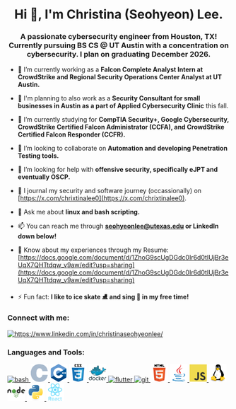 <h1 align="center">Hi 👋, I'm Christina (Seohyeon) Lee.</h1>
<h3 align="center">A passionate cybersecurity engineer from Houston, TX! Currently pursuing BS CS @ UT Austin with a concentration on cybersecurity. I plan on graduating December 2026.</h3>

- 🔭 I’m currently working as a **Falcon Complete Analyst Intern at CrowdStrike and Regional Security Operations Center Analyst at UT Austin.**

- 🔮 I'm planning to also work as a **Security Consultant for small businesses in Austin as a part of Applied Cybersecurity Clinic** this fall.

- 🌱 I’m currently studying for **CompTIA Security+, Google Cybersecurity, CrowdStrike Certified Falcon Administrator (CCFA), and CrowdStrike Certified Falcon Responder (CCFR).**

- 👯 I’m looking to collaborate on **Automation and developing Penetration Testing tools.**

- 🤝 I’m looking for help with **offensive security, specifically eJPT and eventually OSCP.**

- 📝 I journal my security and software journey (occassionally) on [https://x.com/chrixtinalee0](https://x.com/chrixtinalee0).

- 💬 Ask me about **linux and bash scripting.**

- 📫 You can reach me through **seohyeonlee@utexas.edu or Linkedln down below!**

- 📄 Know about my experiences through my Resume: [https://docs.google.com/document/d/1ZhoG9scUgDGdc0Ir6d0tIUjBr3eUqX7QHTtdqw_v9aw/edit?usp=sharing](https://docs.google.com/document/d/1ZhoG9scUgDGdc0Ir6d0tIUjBr3eUqX7QHTtdqw_v9aw/edit?usp=sharing)

- ⚡ Fun fact: **I like to ice skate ⛸️ and sing 🎤 in my free time!**

<h3 align="left">Connect with me:</h3>
<p align="left">
<a href="https://linkedin.com/in/https://www.linkedin.com/in/christinaseohyeonlee/" target="blank"><img align="center" src="https://raw.githubusercontent.com/rahuldkjain/github-profile-readme-generator/master/src/images/icons/Social/linked-in-alt.svg" alt="https://www.linkedin.com/in/christinaseohyeonlee/" height="30" width="40" /></a>
</p>

<h3 align="left">Languages and Tools:</h3>
<p align="left"> <a href="https://www.gnu.org/software/bash/" target="_blank" rel="noreferrer"> <img src="https://www.vectorlogo.zone/logos/gnu_bash/gnu_bash-icon.svg" alt="bash" width="40" height="40"/> </a> <a href="https://www.cprogramming.com/" target="_blank" rel="noreferrer"> <img src="https://raw.githubusercontent.com/devicons/devicon/master/icons/c/c-original.svg" alt="c" width="40" height="40"/> </a> <a href="https://www.w3schools.com/cpp/" target="_blank" rel="noreferrer"> <img src="https://raw.githubusercontent.com/devicons/devicon/master/icons/cplusplus/cplusplus-original.svg" alt="cplusplus" width="40" height="40"/> </a> <a href="https://www.w3schools.com/css/" target="_blank" rel="noreferrer"> <img src="https://raw.githubusercontent.com/devicons/devicon/master/icons/css3/css3-original-wordmark.svg" alt="css3" width="40" height="40"/> </a> <a href="https://www.docker.com/" target="_blank" rel="noreferrer"> <img src="https://raw.githubusercontent.com/devicons/devicon/master/icons/docker/docker-original-wordmark.svg" alt="docker" width="40" height="40"/> </a> <a href="https://flutter.dev" target="_blank" rel="noreferrer"> <img src="https://www.vectorlogo.zone/logos/flutterio/flutterio-icon.svg" alt="flutter" width="40" height="40"/> </a> <a href="https://git-scm.com/" target="_blank" rel="noreferrer"> <img src="https://www.vectorlogo.zone/logos/git-scm/git-scm-icon.svg" alt="git" width="40" height="40"/> </a> <a href="https://www.w3.org/html/" target="_blank" rel="noreferrer"> <img src="https://raw.githubusercontent.com/devicons/devicon/master/icons/html5/html5-original-wordmark.svg" alt="html5" width="40" height="40"/> </a> <a href="https://www.java.com" target="_blank" rel="noreferrer"> <img src="https://raw.githubusercontent.com/devicons/devicon/master/icons/java/java-original.svg" alt="java" width="40" height="40"/> </a> <a href="https://developer.mozilla.org/en-US/docs/Web/JavaScript" target="_blank" rel="noreferrer"> <img src="https://raw.githubusercontent.com/devicons/devicon/master/icons/javascript/javascript-original.svg" alt="javascript" width="40" height="40"/> </a> <a href="https://www.linux.org/" target="_blank" rel="noreferrer"> <img src="https://raw.githubusercontent.com/devicons/devicon/master/icons/linux/linux-original.svg" alt="linux" width="40" height="40"/> </a> <a href="https://nodejs.org" target="_blank" rel="noreferrer"> <img src="https://raw.githubusercontent.com/devicons/devicon/master/icons/nodejs/nodejs-original-wordmark.svg" alt="nodejs" width="40" height="40"/> </a> <a href="https://www.python.org" target="_blank" rel="noreferrer"> <img src="https://raw.githubusercontent.com/devicons/devicon/master/icons/python/python-original.svg" alt="python" width="40" height="40"/> </a> <a href="https://reactjs.org/" target="_blank" rel="noreferrer"> <img src="https://raw.githubusercontent.com/devicons/devicon/master/icons/react/react-original-wordmark.svg" alt="react" width="40" height="40"/> </a> </p>
